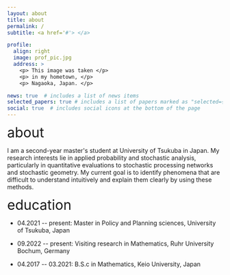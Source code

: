 ```yaml
---
layout: about
title: about
permalink: /
subtitle: <a href='#'> </a> 

profile:
  align: right
  image: prof_pic.jpg
  address: >
    <p> This image was taken </p>
    <p> in my hometown, </p>
    <p> Nagaoka, Japan. </p>

news: true  # includes a list of news items
selected_papers: true # includes a list of papers marked as "selected={true}"
social: true  # includes social icons at the bottom of the page
---
```


<p><font size="6">about</font></p>

<!--color="#8a2be2"-->
I am a second-year master's student at University of Tsukuba in Japan. My research interests lie in applied probability and stochastic analysis, particularly in quantitative evaluations to stochastic processing networks and stochastic geometry. My current goal is to identify phenomena that are difficult to understand intuitively and explain them clearly by using these methods.

<!-- My Ultimate goal is to identify what is acutually happened or not by using the probability theory or new methods! --> 


<p><font size="6">education</font></p>

- 04.2021 -- present: Master in Policy and Planning sciences, University of Tsukuba, Japan 

- 09.2022 -- present: Visiting research in Mathematics, Ruhr University Bochum, Germany 

- 04.2017 -- 03.2021: B.S.c in Mathematics, Keio University, Japan 



<!-- Put your address / P.O. box / other info right below your picture. You can also disable any these elements by editing `profile` property of the YAML header of your `_pages/about.md`. Edit `_bibliography/papers.bib` and Jekyll will render your [publications page](/al-folio/publications/) automatically.

Link to your social media connections, too. This theme is set up to use [Font Awesome icons](http://fortawesome.github.io/Font-Awesome/) and [Academicons](https://jpswalsh.github.io/academicons/), like the ones below. Add your Facebook, Twitter, LinkedIn, Google Scholar, or just disable all of them. -->
